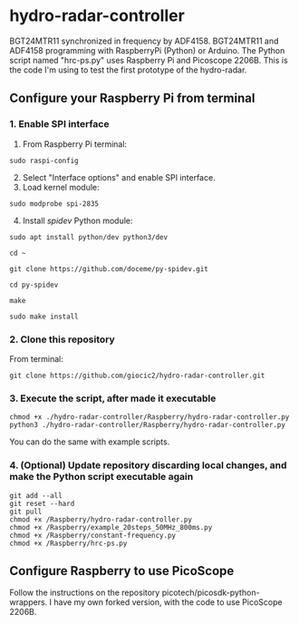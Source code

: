 # hydro-radar-controller
BGT24MTR11 synchronized in frequency by ADF4158.
BGT24MTR11 and ADF4158 programming with RaspberryPi (Python) or Arduino.
The Python script named "hrc-ps.py" uses Raspberry Pi and Picoscope 2206B. This is the code I'm using to test the first prototype of the hydro-radar.
## Configure your Raspberry Pi from terminal
### 1. Enable SPI interface
1. From Raspberry Pi terminal:
```
sudo raspi-config
```
2. Select "Interface options" and enable SPI interface.
3. Load kernel module:
```
sudo modprobe spi-2835
```
4. Install _spidev_ Python module:
```
sudo apt install python/dev python3/dev
```
```
cd ~
```
```
git clone https://github.com/doceme/py-spidev.git
```
```
cd py-spidev
```
```
make
```
```
sudo make install
```

### 2. Clone this repository
From terminal:
```
git clone https://github.com/giocic2/hydro-radar-controller.git
```
### 3. Execute the script, after made it executable
```
chmod +x ./hydro-radar-controller/Raspberry/hydro-radar-controller.py
python3 ./hydro-radar-controller/Raspberry/hydro-radar-controller.py
```
You can do the same with example scripts.
### 4. (Optional) Update repository discarding local changes, and make the Python script executable again
```
git add --all
git reset --hard
git pull
chmod +x /Raspberry/hydro-radar-controller.py
chmod +x /Raspberry/example_20steps_50MHz_800ms.py
chmod +x /Raspberry/constant-frequency.py
chmod +x /Raspberry/hrc-ps.py
```
## Configure Raspberry to use PicoScope
Follow the instructions on the repository picotech/picosdk-python-wrappers. I have my own forked version, with the code to use PicoScope 2206B.
